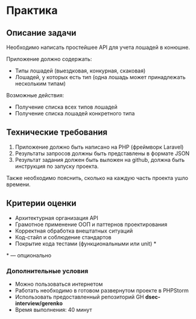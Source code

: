# Практика 

## Описание задачи

Необходимо написать простейшее API для учета лошадей в конюшне. 

Приложение должно содержать:

- Типы лошадей (выездковая, конкурная, скаковая)
- Лошадей, у которых есть тип (одна лошадь может принадлежать нескольким типам) 

Возможные действия:

- Получение списка всех типов лошадей
- Получение списка лошадей конкретного типа 

## Технические требования
1. Приложение должно быть написано на PHP (фреймворк Laravel)
2. Результаты запросов должны быть представлены в формате JSON
3. Результат задания должен быть выложен на github, должна быть инструкция по запуску
проекта. 

Также необходимо пояснить, сколько на каждую часть проекта ушло времени.

## Критерии оценки
- Архитектурная организация API
- Грамотное применение ООП и паттернов проектирования
- Корректная обработка внештатных ситуаций
- Код-стайл и соблюдение стандартов
- Покрытие кода тестами (функциональными или unit) \*

\* — опционально

### Дополнительные условия

- Можно пользоваться интернетом
- Работать необходимо в готовом развернутом проекте в PHPStorm
- Использовать предоставленный репозиторий GH **dsec-interview/gerenko**
- Время выполнения: 40 минут
